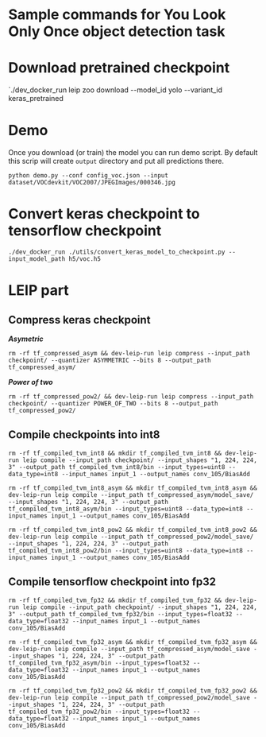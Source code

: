 # Sample commands for You Look Only Once object detection task

# Download pretrained checkpoint

`./dev_docker_run leip zoo download --model_id yolo --variant_id keras_pretrained

# Demo

Once you download (or train) the model you can run demo script. By default this scrip will create `output` directory and put all predictions there.

`python demo.py --conf config_voc.json --input dataset/VOCdevkit/VOC2007/JPEGImages/000346.jpg`

# Convert keras checkpoint to tensorflow checkpoint

`./dev_docker_run ./utils/convert_keras_model_to_checkpoint.py --input_model_path h5/voc.h5`

# LEIP part

## Compress keras checkpoint

***Asymetric***

`rm -rf tf_compressed_asym && dev-leip-run leip compress --input_path checkpoint/ --quantizer ASYMMETRIC --bits 8 --output_path tf_compressed_asym/`

***Power of two***

`rm -rf tf_compressed_pow2/ && dev-leip-run leip compress --input_path checkpoint/ --quantizer POWER_OF_TWO --bits 8 --output_path tf_compressed_pow2/`

## Compile checkpoints into int8

`rm -rf tf_compiled_tvm_int8 && mkdir tf_compiled_tvm_int8 && dev-leip-run leip compile --input_path checkpoint/ --input_shapes "1, 224, 224, 3" --output_path tf_compiled_tvm_int8/bin --input_types=uint8 --data_type=int8 --input_names input_1 --output_names conv_105/BiasAdd`

`rm -rf tf_compiled_tvm_int8_asym && mkdir tf_compiled_tvm_int8_asym && dev-leip-run leip compile --input_path tf_compressed_asym/model_save/ --input_shapes "1, 224, 224, 3" --output_path tf_compiled_tvm_int8_asym/bin --input_types=uint8 --data_type=int8 --input_names input_1 --output_names conv_105/BiasAdd`

`rm -rf tf_compiled_tvm_int8_pow2 && mkdir tf_compiled_tvm_int8_pow2 && dev-leip-run leip compile --input_path tf_compressed_pow2/model_save/ --input_shapes "1, 224, 224, 3" --output_path tf_compiled_tvm_int8_pow2/bin --input_types=uint8 --data_type=int8 --input_names input_1 --output_names conv_105/BiasAdd`

## Compile tensorflow checkpoint into fp32

`rm -rf tf_compiled_tvm_fp32 && mkdir tf_compiled_tvm_fp32 && dev-leip-run leip compile --input_path checkpoint/ --input_shapes "1, 224, 224, 3" --output_path tf_compiled_tvm_fp32/bin --input_types=float32 --data_type=float32 --input_names input_1 --output_names conv_105/BiasAdd`

`rm -rf tf_compiled_tvm_fp32_asym && mkdir tf_compiled_tvm_fp32_asym && dev-leip-run leip compile --input_path tf_compressed_asym/model_save --input_shapes "1, 224, 224, 3" --output_path tf_compiled_tvm_fp32_asym/bin --input_types=float32 --data_type=float32 --input_names input_1 --output_names conv_105/BiasAdd`

`rm -rf tf_compiled_tvm_fp32_pow2 && mkdir tf_compiled_tvm_fp32_pow2 && dev-leip-run leip compile --input_path tf_compressed_pow2/model_save --input_shapes "1, 224, 224, 3" --output_path tf_compiled_tvm_fp32_pow2/bin --input_types=float32 --data_type=float32 --input_names input_1 --output_names conv_105/BiasAdd`
